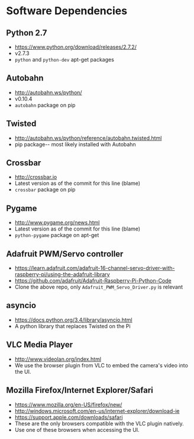 # Software Dependencies

## Python 2.7
- https://www.python.org/download/releases/2.7.2/
- v2.7.3
- `python` and `python-dev` apt-get packages

## Autobahn
- http://autobahn.ws/python/
- v0.10.4
- `autobahn` package on pip

## Twisted
- http://autobahn.ws/python/reference/autobahn.twisted.html
- pip package-- most likely installed with Autobahn

## Crossbar
- http://crossbar.io
- Latest version as of the commit for this line (blame)
- `crossbar` package on pip

## Pygame
- http://www.pygame.org/news.html
- Latest version as of the commit for this line (blame)
- `python-pygame` package on apt-get

## Adafruit PWM/Servo controller
- https://learn.adafruit.com/adafruit-16-channel-servo-driver-with-raspberry-pi/using-the-adafruit-library
- https://github.com/adafruit/Adafruit-Raspberry-Pi-Python-Code
- Clone the above repo, only `Adafruit_PWM_Servo_Driver.py` is relevant

## asyncio
- https://docs.python.org/3.4/library/asyncio.html
- A python library that replaces Twisted on the Pi

## VLC Media Player
- http://www.videolan.org/index.html
- We use the browser plugin from VLC to embed the camera's video into the UI.

## Mozilla Firefox/Internet Explorer/Safari
- https://www.mozilla.org/en-US/firefox/new/
- http://windows.microsoft.com/en-us/internet-explorer/download-ie
- https://support.apple.com/downloads/safari
- These are the only browsers compatible with the VLC plugin natively. 
- Use one of these browsers when accessing the UI.
